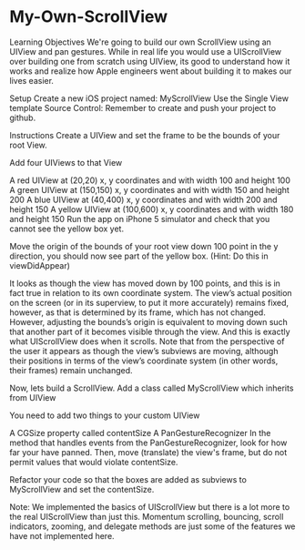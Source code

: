 # My-Own-ScrollView
Learning Objectives
We're going to build our own ScrollView using an UIView and pan gestures. While in real life you would use a UIScrollView over building one from scratch using UIView, its good to understand how it works and realize how Apple engineers went about building it to makes our lives easier.

Setup
Create a new iOS project named: MyScrollView
Use the Single View template
Source Control: Remember to create and push your project to github.

Instructions
Create a UIView and set the frame to be the bounds of your root View.

Add four UIViews to that View

A red UIView at (20,20) x, y coordinates and with width 100 and height 100
A green UIView at (150,150) x, y coordinates and with width 150 and height 200
A blue UIView at (40,400) x, y coordinates and with width 200 and height 150
A yellow UIView at (100,600) x, y coordinates and with width 180 and height 150
Run the app on iPhone 5 simulator and check that you cannot see the yellow box yet.

Move the origin of the bounds of your root view down 100 point in the y direction, you should now see part of the yellow box. (Hint: Do this in viewDidAppear)

It looks as though the view has moved down by 100 points, and this is in fact true in relation to its own coordinate system. The view’s actual position on the screen (or in its superview, to put it more accurately) remains fixed, however, as that is determined by its frame, which has not changed. However, adjusting the bounds’s origin is equivalent to moving down such that another part of it becomes visible through the view. And this is exactly what UIScrollView does when it scrolls. Note that from the perspective of the user it appears as though the view’s subviews are moving, although their positions in terms of the view’s coordinate system (in other words, their frames) remain unchanged.

Now, lets build a ScrollView.
Add a class called MyScrollView which inherits from UIView

You need to add two things to your custom UIView

A CGSize property called contentSize
A PanGestureRecognizer
In the method that handles events from the PanGestureRecognizer, look for how far your have panned. Then, move (translate) the view's frame, but do not permit values that would violate contentSize.

Refactor your code so that the boxes are added as subviews to MyScrollView and set the contentSize.

Note: We implemented the basics of UIScrollView but there is a lot more to the real UIScrollView than just this. Momentum scrolling, bouncing, scroll indicators, zooming, and delegate methods are just some of the features we have not implemented here.


